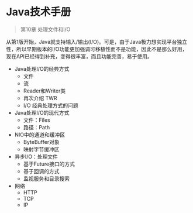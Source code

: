 #   Java技术手册


>   第10章 处理文件和I/O

从第1版开始，Java就支持输入/输出(I/O)。可是，由于Java极力想实现平台独立性，所以早期版本的I/O功能更加强调可移植性而不是功能，因此不是那么好用，现在API已经得到补充，变得很丰富，而且功能完善，易于使用。

-   Java处理I/O的经典方式
    -   文件
    -   流
    -   Reader和Writer类
    -   再次介绍 TWR
    -   I/O 经典处理方式的问题
-   Java处理I/O的现代方式
    -   文件：Files
    -   路径：Path
-   NIO中的通道和缓冲区
    -   ByteBuffer对象
    -   映射字节缓冲区
-   异步I/O：处理文件
    -   基于Future接口的方式
    -   基于回调的方式
    -   监视服务和目录搜索
-   网络
    -   HTTP
    -   TCP
    -   IP